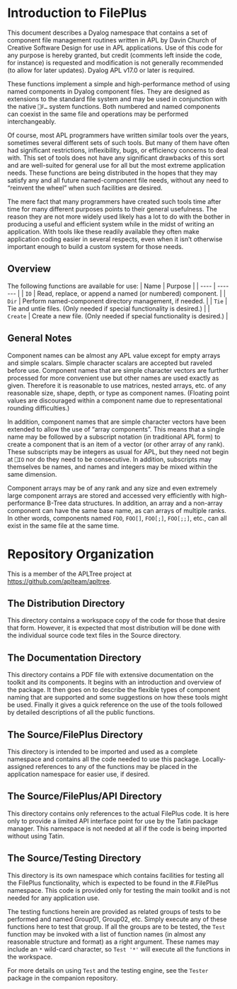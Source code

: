 # Introduction to FilePlus
This document describes a Dyalog namespace that contains a set of component file management routines written in APL by Davin Church of Creative Software Design for use in APL applications.  Use of this code for any purpose is hereby granted, but credit (comments left inside the code, for instance) is requested and modification is not generally recommended (to allow for later updates).  Dyalog APL v17.0 or later is required.

These functions implement a simple and high-performance method of using named components in Dyalog component files.  They are designed as extensions to the standard file system and may be used in conjunction with the native `⎕F…` system functions.  Both numbered and named components can coexist in the same file and operations may be performed interchangeably.

Of course, most APL programmers have written similar tools over the years, sometimes several different sets of such tools.  But many of them have often had significant restrictions, inflexibility, bugs, or efficiency concerns to deal with.  This set of tools does not have any significant drawbacks of this sort and are well-suited for general use for all but the most extreme application needs.  These functions are being distributed in the hopes that they may satisfy any and all future named-component file needs, without any need to “reinvent the wheel” when such facilities are desired.

The mere fact that many programmers have created such tools time after time for many different purposes points to their general usefulness.  The reason they are not more widely used likely has a lot to do with the bother in producing a useful and efficient system while in the midst of writing an application.  With tools like these readily available they often make application coding easier in several respects, even when it isn’t otherwise important enough to build a custom system for those needs.

## Overview
The following functions are available for use:
| Name | Purpose |
| ---- | ------- |
| `IO` | Read, replace, or append a named (or numbered) component. |
| `Dir` | Perform named-component directory management, if needed. |
| `Tie` | Tie and untie files.  (Only needed if special functionality is desired.) |
| `Create` | Create a new file.  (Only needed if special functionality is desired.) |

## General Notes
Component names can be almost any APL value except for empty arrays and simple scalars.  Simple character scalars are accepted but raveled before use.  Component names that are simple character vectors are further processed for more convenient use but other names are used exactly as given.  Therefore it is reasonable to use matrices, nested arrays, etc. of any reasonable size, shape, depth, or type as component names.  (Floating point values are discouraged within a component name due to representational rounding difficulties.)

In addition, component names that are simple character vectors have been extended to allow the use of “array components”.  This means that a single name may be followed by a subscript notation (in traditional APL form) to create a component that is an item of a vector (or other array of any rank).  These subscripts may be integers as usual for APL, but they need not begin at `⎕IO` nor do they need to be consecutive.  In addition, subscripts may themselves be names, and names and integers may be mixed within the same dimension.

Component arrays may be of any rank and any size and even extremely large component arrays are stored and accessed very efficiently with high-performance B-Tree data structures.  In addition, an array and a non-array component can have the same base name, as can arrays of multiple ranks.  In other words, components named `FOO`, `FOO[]`, `FOO[;]`, `FOO[;;]`, etc., can all exist in the same file at the same time.

# Repository Organization

This is a member of the APLTree project at https://github.com/aplteam/apltree.

## The Distribution Directory

This directory contains a workspace copy of the code for those that desire that form.  However, it is expected that most distribution will be done with the individual source code text files in the Source directory.

## The Documentation Directory

This directory contains a PDF file with extensive documentation on the toolkit and its components.  It begins with an introduction
and overview of the package.  It then goes on to describe the flexible types of component naming that are supported and some suggestions on how these tools might be used.  Finally it gives a quick reference on the use of the tools followed by detailed descriptions of all the public functions.


## The Source/FilePlus Directory

This directory is intended to be imported and used as a complete namespace and contains all the code needed to use this package.  Locally-assigned references to any of the functions may be placed in the application namespace for easier use, if desired.

## The Source/FilePlus/API Directory

This directory contains only references to the actual FilePlus code.  It is here only to provide a limited API interface point for use by the Tatin package manager. This namespace is not needed at all if the code is being imported without using Tatin.

## The Source/Testing Directory

This directory is its own namespace which contains facilities for testing all the FilePlus functionality, which is expected to be found in the #.FilePlus namespace.  This code is provided only for testing the main toolkit and is not needed for any application use.

The testing functions herein are provided as related groups of tests to be performed and named Group01, Group02, etc.  Simply execute any of these functions here to test that group.  If all the groups are to be tested, the `Test` function may be invoked with a list of function names (in almost any reasonable structure and format) as a right argument.  These names may include an `*` wild-card character, so `Test '*'` will execute all the functions in the workspace.

For more details on using `Test` and the testing engine, see the `Tester` package in the companion repository.